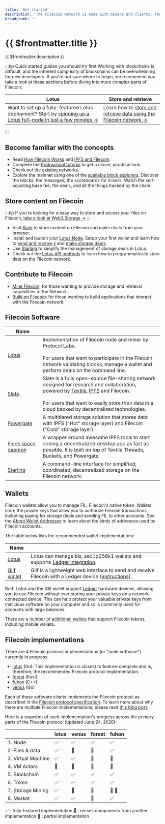 ```yaml
---
title: 'Get started'
description: 'The Filecoin Network is made with miners and clients. They make deals and contribute to maintaining the Filecoin blockchain, obtaining storage services, and receiving rewards in the process. This section walks your through how to get started, build a node, and create a simple application.'
breadcrumb: ''
---
```


# {{ $frontmatter.title }}

{{ $frontmatter.description }}

:::tip Quick started guides you should try first 
Working with blockchains is difficult, and the inherent complexity of blockchains can be overwhelming for new developers. If you're not sure where to begin, we recommend you take a look at these sections before diving into more complex parts of Filecoin:

| Lotus | Store and retrieve |
| --- | --- |
| Want to set up a fully-featured Lotus deployment? Start by [spinning up a Lotus full-node in just a few minutes →](./lotus) | Learn how to [store and retrieve data using the Filecoin network →](./store-and-retrieve)
:::

## Become familiar with the concepts

- Read [How Filecoin Works](../about-filecoin/how-filecoin-works.md) and [IPFS and Filecoin](../about-filecoin/ipfs-and-filecoin.md).
- Complete the [Protoschool tutorial](https://proto.school/verifying-storage-on-filecoin/) to get a closer, practical look.
- Check out the [existing networks](https://network.filecoin.io).
- Explore the mainnet using one of the [available block explorers](explore-the-network.md). Discover the blocks, the messages, the scoreboards for miners. Watch the self-adjusting base fee, the deals, and all the things tracked by the chain.

## Store content on Filecoin

:::tip
If you're looking for a easy way to store and access your files on Filecoin, [take a look at Web3.Storage →](https://web3.storage)
:::

- Visit [Slate](../store/slate.md) to store content on Filecoin and make deals from your browser.
- Install and launch your [Lotus Node](lotus/README.md). Setup your first wallet and learn how to [send and receive ⨎](lotus/send-and-receive-fil.md) and [make storage deals](../store/lotus/store-data.md).
- Use [Starling](../store/starling.md) to simplify the management of storage deals in Lotus.
- Check out the [Lotus API methods](../reference/lotus-api) to learn how to programmatically store data on the Filecoin network.

## Contribute to Filecoin

- [Mine Filecoin](../mine/README.md): for those wanting to provide storage and retrieval capabilities to the Network.
- [Build on Filecoin](../build/README.md): for those wanting to build applications that interact with the Filecoin network.

## Filecoin Software

| Name                                                             |                                                                                                                                                                                                                                                                                         |
| ---------------------------------------------------------------- | --------------------------------------------------------------------------------------------------------------------------------------------------------------------------------------------------------------------------------------------------------------------------------------- |
| [Lotus](lotus/README.md)                                         | Implementation of Filecoin node and miner by Protocol Labs. <br /><br />For users that want to participate in the Filecoin network validating blocks, manage a wallet and perform deals on the command line.                                                                            |
| [Slate](../store/slate.md)                                       | Slate is a fully open-source file-sharing network designed for research and collaboration, powered by [Textile](https://textile.io), [IPFS](https://ipfs.io) and Filecoin. <br /><br /> For users that want to easily store their data in a cloud backed by decentralized technologies. |
| [Powergate](../build/powergate.md)                               | A multitiered storage solution that stores data with IPFS ("Hot" storage layer) and Filecoin ("Cold" storage layer).                                                                                                                                                                    |
| [Fleek space daemon](https://blog.fleek.co/posts/daemon-release) | A wrapper around awesome IPFS tools to start coding a decentralized desktop app as fast as possible. It is built on top of Textile Threads, Buckets, and Powergate.                                                                                                                      |
| [Starling](../store/starling.md)                                 | A command-line interface for simplified, coordinated, decentralized storage on the Filecoin network.                                                                                                                                                                                    |

## Wallets

Filecoin wallets allow you to manage FIL, Filecoin's native token. Wallets store the private keys that allow you to authorize Filecoin transactions, including paying for storage deals and sending FIL to other accounts. See the [About Wallet Addresses](./lotus/send-and-receive-fil.md#about-wallet-addresses) to learn about the kinds of addresses used by Filecoin accounts.

The table below lists the recommended wallet implementations:

| Name                                             |                                                                                                                                                                                             |
| ------------------------------------------------ | ------------------------------------------------------------------------------------------------------------------------------------------------------------------------------------------- |
| [Lotus](lotus/README.md)                         | Lotus can manage bls, sec1p256k1 wallets and supports [Ledger integration](lotus/ledger.md).                                                                                                |
| [Glif wallet](https://wallet.glif.io/?network=f) | Glif is a lightweight web interface to send and receive Filecoin with a Ledger device ([instructions](https://reading.supply/@glif/install-the-filecoin-app-on-your-ledger-device-y33vhX)). |

Both Lotus and the Glif wallet support [Ledger](https://www.ledger.com/) hardware devices, allowing you to use Filecoin without ever storing your private keys on a network-connected device. This can help protect your valuable private keys from malicious software on your computer and so is commonly used for accounts with large balances.

There are a number of [additional wallets](https://docs.filecoin.io/reference/#other-wallets) that support Filecoin tokens, including mobile wallets.

## Filecoin implementations

There are 4 Filecoin protocol implementations (or "node software") currently in progress:

- [lotus](https://github.com/filecoin-project/lotus/) (Go): This implementation is closest to feature-complete and is, therefore, the recommended Filecoin protocol implementation.
- [forest](https://github.com/chainsafe/forest) (Rust)
- [fuhon](https://github.com/filecoin-project/cpp-filecoin) (C++)
- [venus](https://github.com/filecoin-project/venus) (Go)

Each of these software clients implements the Filecoin protocol as described in the [Filecoin protocol specification](https://filecoin-project.github.io/specs). To learn more about why there are multiple Filecoin implementations, please read [this blog post](https://filecoin.io/blog/announcing-filecoin-implementations-in-rust-and-c++/).

Here is a snapshot of each implementation's progress across the primary parts of the Filecoin protocol (updated June 24, 2020):

|                    | lotus | venus | forest | fuhon |
| ------------------ | ----- | ----- | ------ | ----- |
| 1. Node            | ✅    | ✅    | ✅     | ✅    |
| 2. Files & data    | ✅    | 🔶    | 🔶     | ✅    |
| 3. Virtual Machine | ✅    | ✅    | 🔶     | 🔶    |
| 4. VM Actors       | 🔶    | 🔶    | 🔶     | 🔶    |
| 5. Blockchain      | ✅    | ✅    | ✅     | ✅    |
| 6. Token           | ✅    | ✅    | ✅     | ✅    |
| 7. Storage Mining  | ✅    | 🔄    | 🔄     | 🔄 🔶 |
| 8. Market          | ✅    | ✅    | 🔄     | ✅    |

✅ : fully-featured implementation
🔄 : reuses components from another implementation
🔶 : partial implementation

